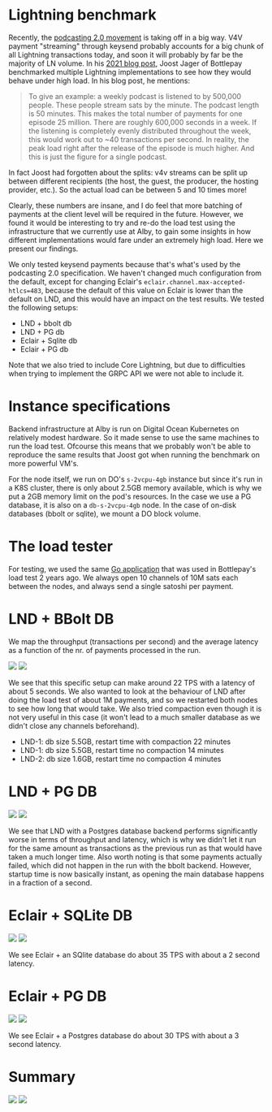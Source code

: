 # Lightning benchmark

Recently, the [podcasting 2.0 movement](https://blog.getalby.com/bitcoin-payments-for-podcasters-with-alby/) is taking off in a big way. V4V payment "streaming" through keysend probably accounts for a big chunk of all Lightning transactions today, and soon it will probably by far be the majority of LN volume. In his [2021 blog post](https://bottlepay.com/blog/bitcoin-lightning-node-performance/), Joost Jager of Bottlepay benchmarked multiple Lightning implementations to see how they would behave under high load. In his blog post, he mentions:

> To give an example: a weekly podcast is listened to by 500,000 people. These people stream sats by the minute. The podcast length is 50 minutes. This makes the total number of payments for one episode 25 million. There are roughly 600,000 seconds in a week. If the listening is completely evenly distributed throughout the week, this would work out to ~40 transactions per second. In reality, the peak load right after the release of the episode is much higher. And this is just the figure for a single podcast.

In fact Joost had forgotten about the splits: v4v streams can be split up between different recipients (the host, the guest, the producer, the hosting provider, etc.). So the actual load can be between 5 and 10 times more! 

Clearly, these numbers are insane, and I do feel that more batching of payments at the client level will be required in the future. However, we found it would be interesting to try and re-do the load test using the infrastructure that we currently use at Alby, to gain some insights in how different implementations would fare under an extremely high load. Here we present our findings.

We only tested keysend payments because that's what's used by the podcasting 2.0 specification. We haven't changed much configuration from the default, except for changing Eclair's `eclair.channel.max-accepted-htlcs=483`, because the default of this value on Eclair is lower than the default on LND, and this would have an impact on the test results. We tested the following setups:
- LND + bbolt db
- LND + PG db
- Eclair + Sqlite db
- Eclair + PG db

Note that we also tried to include Core Lightning, but due to difficulties when trying to implement the GRPC API we were not able to include it.

# Instance specifications
Backend infrastructure at Alby is run on Digital Ocean Kubernetes on relatively modest hardware. So it made sense to use the same machines to run the load test. Ofcourse this means that we probably won't be able to reproduce the same results that Joost got when running the benchmark on more powerful VM's.

For the node itself, we run on DO's `s-2vcpu-4gb` instance but since it's run in a K8S cluster, there is only about 2.5GB memory available, which is why we put a 2GB memory limit on the pod's resources.
In the case we use a PG database, it is also on a `db-s-2vcpu-4gb` node. In the case of on-disk databases (bbolt or sqlite), we mount a DO block volume.

# The load tester
For testing, we used the same [Go application](https://github.com/getAlby/lightning-benchmark/tree/master/loadtest) that was used in Bottlepay's load test 2 years ago. We always open 10 channels of 10M sats each between the nodes, and always send a single satoshi per payment. 
# LND + BBolt DB
We map the throughput (transactions per second) and the average latency as a function of the nr. of payments processed in the run.

![](lnd_bbolt.png)
![](lnd_bbolt_latency.png)

We see that this specific setup can make around 22 TPS with a latency of about 5 seconds. We also wanted to look at the behaviour of LND after doing the load test of about 1M payments, and so we restarted both nodes to see how long that would take. We also tried compaction even though it is not very useful in this case (it won't lead to a much smaller database as we didn't close any channels beforehand).
- LND-1: db size 5.5GB, restart time with compaction 22 minutes
- LND-1: db size 5.5GB, restart time no compaction 14 minutes
- LND-2: db size 1.6GB, restart time no compaction 4 minutes
# LND + PG DB
![](lnd_pg.png)
![](lnd_pg_latency.png)

We see that LND with a Postgres database backend performs significantly worse in terms of throughput and latency, which is why we didn't let it run for the same amount as transactions as the previous run as that would have taken a much longer time. Also worth noting is that some payments actually failed, which did not happen in the run with the bbolt backend. However, startup time is now basically instant, as opening the main database happens in a fraction of a second.
# Eclair + SQLite DB
![](eclair_sqlite.png)
![](eclair_sqlite_latency.png)

We see Eclair + an SQlite database do about 35 TPS with about a 2 second latency.
# Eclair + PG DB
![](eclair_pg.png)
![](eclair_pg_latency.png)

We see Eclair + a Postgres database do about 30 TPS with about a 3 second latency.
# Summary
![](summary_tps.png)
![](summary_latency.png)